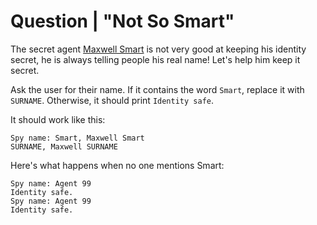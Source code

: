 # Question | "Not So Smart"

The secret agent [Maxwell Smart](https://en.wikipedia.org/wiki/Get_Smart) is not very good at keeping his identity secret, he is always telling people his real name! Let's help him keep it secret.

Ask the user for their name. If it contains the word ``Smart``, replace it with ``SURNAME``. Otherwise, it should print ``Identity safe``.

It should work like this:

```
Spy name: Smart, Maxwell Smart
SURNAME, Maxwell SURNAME
```

Here's what happens when no one mentions Smart:

```
Spy name: Agent 99
Identity safe.
Spy name: Agent 99
Identity safe.
```
